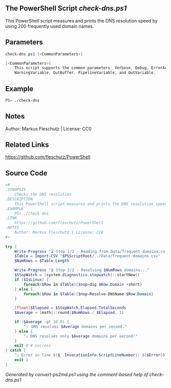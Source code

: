 ## The PowerShell Script *check-dns.ps1*

This PowerShell script measures and prints the DNS resolution speed by using 200 frequently used domain names.

## Parameters
```powershell
check-dns.ps1 [<CommonParameters>]

[<CommonParameters>]
    This script supports the common parameters: Verbose, Debug, ErrorAction, ErrorVariable, WarningAction, 
    WarningVariable, OutBuffer, PipelineVariable, and OutVariable.
```

## Example
```powershell
PS> ./check-dns

```

## Notes
Author: Markus Fleschutz | License: CC0

## Related Links
https://github.com/fleschutz/PowerShell

## Source Code
```powershell
<#
.SYNOPSIS
	Checks the DNS resolution 
.DESCRIPTION
	This PowerShell script measures and prints the DNS resolution speed by using 200 frequently used domain names.
.EXAMPLE
	PS> ./check-dns
.LINK
	https://github.com/fleschutz/PowerShell
.NOTES
	Author: Markus Fleschutz | License: CC0
#>
 
try {
	Write-Progress "⏳ Step 1/2 - Reading from Data/frequent-domains.csv..."
	$Table = Import-CSV "$PSScriptRoot/../Data/frequent-domains.csv"
	$NumRows = $Table.Length

	Write-Progress "⏳ Step 2/2 - Resolving $NumRows domains..."
	$StopWatch = [system.diagnostics.stopwatch]::startNew()
	if ($IsLinux) {
		foreach($Row in $Table){$nop=dig $Row.Domain +short}
	} else {
		foreach($Row in $Table){$nop=Resolve-DNSName $Row.Domain}
	}

	[float]$Elapsed = $StopWatch.Elapsed.TotalSeconds
	$Average = [math]::round($NumRows / $Elapsed, 1)

	if ($Average -gt 10.0) {
		"✅ DNS resolves $Average domains per second."
	} else {  
		"⚠️ DNS resolves only $Average domains per second!"
	}
	exit 0 # success
} catch {
	"⚠️ Error in line $($_.InvocationInfo.ScriptLineNumber): $($Error[0])"
	exit 1
}
```

*Generated by convert-ps2md.ps1 using the comment-based help of check-dns.ps1*
